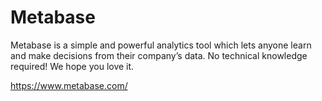 # Metabase 

Metabase is a simple and powerful analytics tool which lets anyone learn and make decisions from their company’s data. No technical knowledge required! We hope you love it.

https://www.metabase.com/
